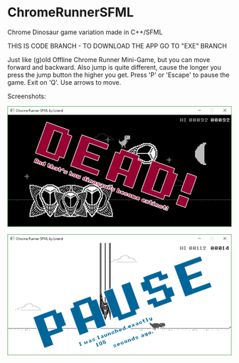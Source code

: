 # ChromeRunnerSFML
Chrome Dinosaur game variation made in C++/SFML

THIS IS CODE BRANCH - TO DOWNLOAD THE APP GO TO "EXE" BRANCH

Just like (g)old Offline Chrome Runner Mini-Game, but you can move forward and backward. Also jump is quite different, cause the longer you press the jump button the higher you get. Press 'P' or 'Escape' to pause the game. Exit on 'Q'. Use arrows to move.

Screenshots:

![](dinoScreenshot.png)

![](dinoScreenshot2.png)
